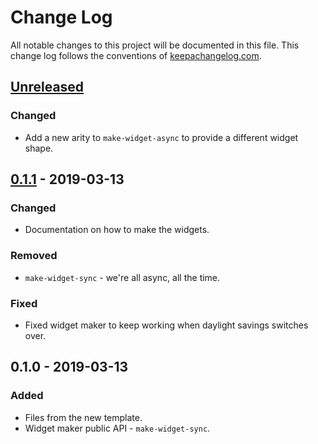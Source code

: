 # Change Log
All notable changes to this project will be documented in this file. This change log follows the conventions of [keepachangelog.com](http://keepachangelog.com/).

## [Unreleased]
### Changed
- Add a new arity to `make-widget-async` to provide a different widget shape.

## [0.1.1] - 2019-03-13
### Changed
- Documentation on how to make the widgets.

### Removed
- `make-widget-sync` - we're all async, all the time.

### Fixed
- Fixed widget maker to keep working when daylight savings switches over.

## 0.1.0 - 2019-03-13
### Added
- Files from the new template.
- Widget maker public API - `make-widget-sync`.

[Unreleased]: https://github.com/your-name/gui-test/compare/0.1.1...HEAD
[0.1.1]: https://github.com/your-name/gui-test/compare/0.1.0...0.1.1

